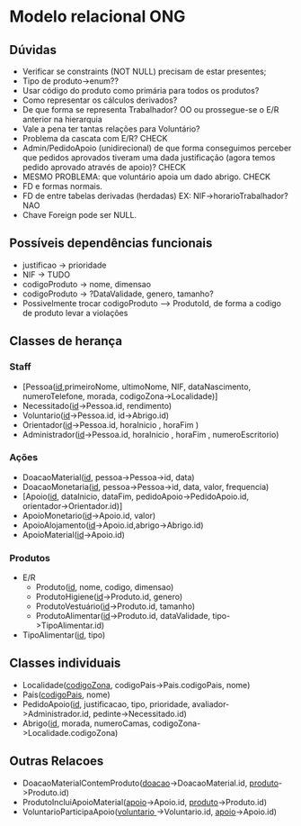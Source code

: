 # Modelo relacional ONG

## Dúvidas

- Verificar se constraints (NOT NULL) precisam de estar presentes;
- Tipo de produto->enum??
- Usar código do produto como primária para todos os produtos?
- Como representar os cálculos derivados?
- De que forma se representa Trabalhador? OO ou prossegue-se o E/R anterior na hierarquia
- Vale a pena ter tantas relações para Voluntário?
- Problema da cascata com E/R? CHECK
- Admin/PedidoApoio (unidirecional) de que forma conseguimos perceber que pedidos aprovados tiveram uma dada justificação
(agora temos pedido aprovado através de apoio)? CHECK
- MESMO PROBLEMA: que voluntário apoia um dado abrigo. CHECK
- FD e formas normais.
- FD de entre tabelas derivadas (herdadas) EX: NIF->horarioTrabalhador? NAO 
- Chave Foreign pode ser NULL.

## Possíveis dependências funcionais
- justificao -> prioridade
- NIF -> TUDO
- codigoProduto -> nome, dimensao
- codigoProduto -> ?DataValidade, genero, tamanho?
- Possivelmente trocar codigoProduto --> ProdutoId, de forma a codigo de produto levar a violações


## Classes de herança
### Staff

- [Pessoa(<u>id</u>,primeiroNome, ultimoNome, NIF, dataNascimento, numeroTelefone, morada, codigoZona->Localidade)]
- Necessitado(<u>id</u>->Pessoa.id, rendimento)
- Voluntario(<u>id</u>->Pessoa.id, id->Abrigo.id)
- Orientador(<u>id</u>->Pessoa.id,  horaInicio , horaFim )
- Administrador(<u>id</u>->Pessoa.id,  horaInicio , horaFim , numeroEscritorio)


### Ações
- DoacaoMaterial(<u>id</u>, pessoa->Pessoa->id, data)
- DoacaoMonetaria(<u>id</u>, pessoa->Pessoa->id, data, valor, frequencia)
- [Apoio(<u>id</u>, dataInicio, dataFim, pedidoApoio->PedidoApoio.id, orientador->Orientador.id)]
- ApoioMonetario(<u>id</u>->Apoio.id, valor)
- ApoioAlojamento(<u>id</u>->Apoio.id,abrigo->Abrigo.id)
- ApoioMaterial(<u>id</u>->Apoio.id)


### Produtos
- E/R
  - Produto(<u>id</u>, nome, codigo, dimensao)
  - ProdutoHigiene(<u>id</u>->Produto.id, genero)
  - ProdutoVestuário(<u>id</u>->Produto.id, tamanho)
  - ProdutoAlimentar(<u>id</u>->Produto.id, dataValidade, tipo->TipoAlimentar.id)
- TipoAlimentar(<u>id</u>, tipo)

## Classes individuais
- Localidade(<u>codigoZona</u>, codigoPais->Pais.codigoPais, nome)
- Pais(<u>codigoPais</u>, nome)
- PedidoApoio(<u>id</u>, justificacao, tipo, prioridade, avaliador->Administrador.id, pedinte->Necessitado.id)
- Abrigo(<u>id</u>, morada, numeroCamas, codigoZona->Localidade.codigoZona)


## Outras Relacoes
- DoacaoMaterialContemProduto(<u>doacao</u>->DoacaoMaterial.id, <u>produto</u>->Produto.id)
- ProdutoIncluiApoioMaterial(<u>apoio</u>->Apoio.id, <u>produto</u>->Produto.id)
- VoluntarioParticipaApoio(<u>voluntario </u>->Voluntario.id, <u>apoio</u>->Apoio.id)


